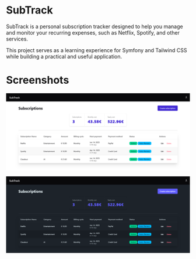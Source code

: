 # SubTrack

SubTrack is a personal subscription tracker designed to help you manage and monitor your recurring expenses, such as Netflix, Spotify, and other services.

This project serves as a learning experience for Symfony and Tailwind CSS while building a practical and useful application.

# Screenshots
![SubTrack Screenshot](docs/images/subtrack-light.png)

![SubTrack Screenshot](docs/images/subtrack-dark.png)
